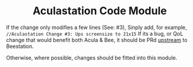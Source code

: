 <h1 align="center">Aculastation Code Module</h1>

If the change only modifies a few lines (See: #3), Sinply add, for example, `//Aculastation Change #3: Ups screensize to 21x15`
If its a bug, or QoL change that would benefit both Acula & Bee, it should be PRd [upstream](https://github.com/BeeStation/BeeStation-Hornet) to Beestation.

Otherwise, where possible, changes should be fitted into this module.

